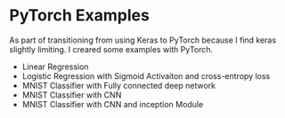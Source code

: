 # PyTorch Examples
As part of transitioning from using Keras to PyTorch because I find keras slightly limiting.
I creared some examples with PyTorch.
* Linear Regression
* Logistic Regression with Sigmoid Activaiton and cross-entropy loss
* MNIST Classifier with Fully connected deep network
* MNIST Classifier with CNN
* MNIST Classifier with CNN and inception Module